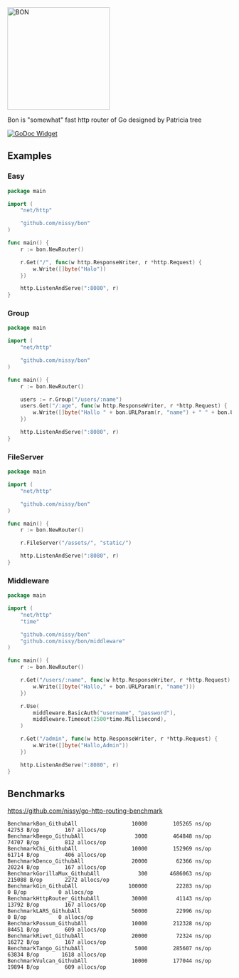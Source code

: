 <img alt="BON" src="https://nissy.github.io/bon/bon.svg" width="230" />

Bon is "somewhat" fast http router of Go designed by Patricia tree
 
 [![GoDoc Widget]][GoDoc]

## Examples

### Easy

```go
package main

import (
	"net/http"

	"github.com/nissy/bon"
)

func main() {
	r := bon.NewRouter()

	r.Get("/", func(w http.ResponseWriter, r *http.Request) {
		w.Write([]byte("Halo"))
	})

	http.ListenAndServe(":8080", r)
}
```

### Group

```go
package main

import (
	"net/http"

	"github.com/nissy/bon"
)

func main() {
	r := bon.NewRouter()

	users := r.Group("/users/:name")
	users.Get("/:age", func(w http.ResponseWriter, r *http.Request) {
		w.Write([]byte("Hallo " + bon.URLParam(r, "name") + " " + bon.URLParam(r, "age")))
	})

	http.ListenAndServe(":8080", r)
}
```

### FileServer

```go
package main

import (
	"net/http"

	"github.com/nissy/bon"
)

func main() {
	r := bon.NewRouter()

	r.FileServer("/assets/", "static/")

	http.ListenAndServe(":8080", r)
}
```

### Middleware

```go
package main

import (
	"net/http"
	"time"

	"github.com/nissy/bon"
	"github.com/nissy/bon/middleware"
)

func main() {
	r := bon.NewRouter()

	r.Get("/users/:name", func(w http.ResponseWriter, r *http.Request) {
		w.Write([]byte("Hallo," + bon.URLParam(r, "name")))
	})

	r.Use(
		middleware.BasicAuth("username", "password"),
		middleware.Timeout(2500*time.Millisecond),
	)

	r.Get("/admin", func(w http.ResponseWriter, r *http.Request) {
		w.Write([]byte("Hallo,Admin"))
	})

	http.ListenAndServe(":8080", r)
}
```

## Benchmarks

https://github.com/nissy/go-http-routing-benchmark

```
BenchmarkBon_GithubAll           	   10000	    105265 ns/op	   42753 B/op	     167 allocs/op
BenchmarkBeego_GithubAll         	    3000	    464848 ns/op	   74707 B/op	     812 allocs/op
BenchmarkChi_GithubAll           	   10000	    152969 ns/op	   61714 B/op	     406 allocs/op
BenchmarkDenco_GithubAll         	   20000	     62366 ns/op	   20224 B/op	     167 allocs/op
BenchmarkGorillaMux_GithubAll    	     300	   4686063 ns/op	  215088 B/op	    2272 allocs/op
BenchmarkGin_GithubAll           	  100000	     22283 ns/op	       0 B/op	       0 allocs/op
BenchmarkHttpRouter_GithubAll    	   30000	     41143 ns/op	   13792 B/op	     167 allocs/op
BenchmarkLARS_GithubAll          	   50000	     22996 ns/op	       0 B/op	       0 allocs/op
BenchmarkPossum_GithubAll        	   10000	    212328 ns/op	   84451 B/op	     609 allocs/op
BenchmarkRivet_GithubAll         	   20000	     72324 ns/op	   16272 B/op	     167 allocs/op
BenchmarkTango_GithubAll         	    5000	    285607 ns/op	   63834 B/op	    1618 allocs/op
BenchmarkVulcan_GithubAll        	   10000	    177044 ns/op	   19894 B/op	     609 allocs/op
```

[GoDoc]: https://godoc.org/github.com/nissy/bon
[GoDoc Widget]: https://godoc.org/github.com/nissy/bon?status.svg
